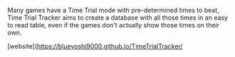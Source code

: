 Many games have a Time Trial mode with pre-determined times to beat, Time Trial Tracker aims to create a database with all those times in an easy to read table, even if the games don't actually show those times on their own.

[website](https://blueyoshi9000.github.io/TimeTrialTracker/
